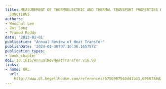 ```yaml
---
title: MEASUREMENT OF THERMOELECTRIC AND THERMAL TRANSPORT PROPERTIES OF SINGLE-MOLECULE
  JUNCTIONS
authors:
- Woochul Lee
- Bai Song
- Pramod Reddy
date: '2013-01-01'
publication: "Annual Review of Heat Transfer"
publishDate: '2024-01-30T07:16:36.165757Z'
publication_types:
- book_chapter
doi: 10.1615/AnnualRevHeatTransfer.v16.90
links:
- name: URL
  url: 
    http://www.dl.begellhouse.com/references/5756967540dd1b03,6950786d25f970a1,033b35b1573842ca.html
---
```

